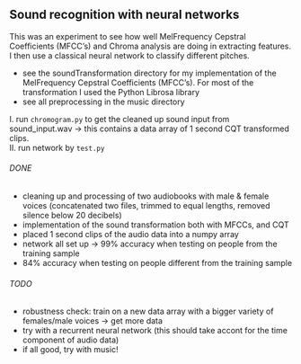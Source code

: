 ## Sound recognition with neural networks
This was an experiment to see how well MelFrequency Cepstral Coefficients (MFCC’s) and Chroma analysis are doing in extracting features. I then use a classical neural network to classify different pitches. 

 - see the soundTransformation directory for my implementation of the MelFrequency Cepstral Coefficients (MFCC’s). For most of the transformation I used the Python Librosa library
 - see all preprocessing in the music directory       

I. run ```chromogram.py``` to get the cleaned up sound input from sound_input.wav -> this contains a data array of 1 second CQT transformed clips.   
II. run network by ```test.py```


###### DONE    
- cleaning up and processing of two audiobooks with male & female voices (concatenated two files, trimmed to equal lengths, removed silence below 20 decibels)
- implementation of the sound transformation both with MFCCs, and CQT
- placed 1 second clips of the audio data into a numpy array
- network all set up -> 99% accuracy when testing on people from the training sample
- 84% accuracy when testing on people different from the training sample

###### TODO
- robustness check: train on a new data array with a bigger variety of females/male voices -> get more data
- try with a recurrent neural network (this should take accont for the time component of audio data)
- if all good, try with music!



